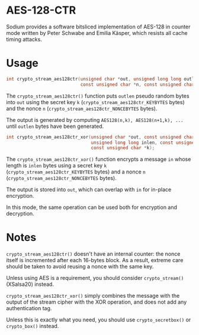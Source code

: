 # AES-128-CTR

Sodium provides a software bitsliced implementation of AES-128 in counter mode written by Peter Schwabe and Emilia Käsper, which resists all cache timing attacks.

# Usage

```c
int crypto_stream_aes128ctr(unsigned char *out, unsigned long long outlen,
                            const unsigned char *n, const unsigned char *k);
```

The `crypto_stream_aes128ctr()` function puts `outlen` pseudo random bytes into `out` using the secret key `k` (`crypto_stream_aes128ctr_KEYBYTES` bytes) and the nonce `n` (`crypto_stream_aes128ctr_NONCEBYTES` bytes).

The output is generated by computing `AES128(n,k), AES128(n+1,k), ...` until `outlen`  bytes have been generated.

```c
int crypto_stream_aes128ctr_xor(unsigned char *out, const unsigned char *in,
                                unsigned long long inlen, const unsigned char *n,
                                const unsigned char *k);
```

The `crypto_stream_aes128ctr_xor()` function encrypts a message `in` whose length is `inlen` bytes using a secret key `k` (`crypto_stream_aes128ctr_KEYBYTES` bytes) and a nonce `n` (`crypto_stream_aes128ctr_NONCEBYTES` bytes).

The output is stored into `out`, which can overlap with `in` for in-place encryption.

In this mode, the same operation can be used both for encryption and decryption.

# Notes

`crypto_stream_aes128ctr()` doesn't have an internal counter: the nonce itself is incremented after each 16-bytes block. As a result, extreme care should be taken to avoid reusing a nonce with the same key.

Unless using AES is a requirement, you should consider  `crypto_stream()` (XSalsa20) instead.

`crypto_stream_aes128ctr_xor()` simply combines the message with the output of the stream cipher with the XOR operation, and does not add any authentication tag.

Unless this is exactly what you need, you should use `crypto_secretbox()` or `crypto_box()` instead.
